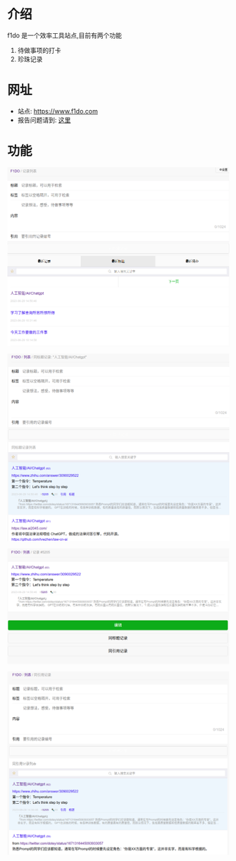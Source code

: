# 介绍

f1do 是一个效率工具站点,目前有两个功能

1. 待做事项的打卡
2. 珍珠记录

# 网址

- 站点: https://www.f1do.com
- 报告问题请到: [这里](https://github.com/zhangchunlin/f1do.com/issues)

# 功能

![](screenshots/pearls01.png)

![](screenshots/pearls02.png)

![](screenshots/pearls03.png)

![](screenshots/pearls04.png)
